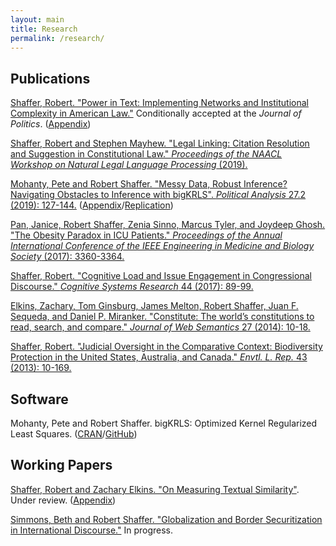 ```yaml
---
layout: main
title: Research
permalink: /research/
---
```


<h2>Publications</h2>
<a href="/_includes/power_text_complexity.pdf" target="_blank">Shaffer, Robert. "Power in Text: Implementing Networks and Institutional Complexity in American Law."</a> Conditionally accepted at the <em>Journal of Politics</em>. (<a href="_includes/power_text_complexity_appendix.pdf" target="_blank">Appendix</a>)

<a href="/_includes/Legal_Linking.pdf" target="_blank">Shaffer, Robert and Stephen Mayhew. "Legal Linking: Citation Resolution and Suggestion in Constitutional Law." <em>Proceedings of the NAACL Workshop on Natural Legal Language Processing</em> (2019). </a>

<a href="/_includes/mohanty_shaffer_bigkrls_paper.pdf" target="_blank">Mohanty, Pete and Robert Shaffer. "Messy Data, Robust Inference? Navigating Obstacles to Inference with bigKRLS". <em>Political Analysis</em> 27.2 (2019): 127-144.</a> (<a href="/_includes/mohanty_shaffer_appendix.pdf" target="_blank">Appendix</a>/<a href="https://doi.org/10.7910/DVN/A785G7" target="_blank">Replication</a>)

<a href="/_includes/obesity-paradox.pdf" target="_blank"> Pan, Janice, Robert Shaffer, Zenia Sinno, Marcus Tyler, and Joydeep Ghosh. "The Obesity Paradox in ICU Patients." <em>Proceedings of the Annual International Conference of the IEEE Engineering in Medicine and Biology Society</em> (2017): 3360-3364. </a>

<a href="/_includes/cognitive-load-issue.pdf" target="_blank"> Shaffer, Robert. "Cognitive Load and Issue Engagement in Congressional Discourse." <em>Cognitive Systems Research</em> 44 (2017): 89-99. </a>

<a href="/_includes/constitute_semantics.pdf" target="_blank">Elkins, Zachary, Tom Ginsburg, James Melton, Robert Shaffer, Juan F. Sequeda, and Daniel P. Miranker. "Constitute: The world’s constitutions to read, search, and compare." <em>Journal of Web Semantics</em> 27 (2014): 10-18.</a>

<a href="/_includes/biodiversity_oversight.pdf" target="_blank">Shaffer, Robert. "Judicial Oversight in the Comparative Context: Biodiversity Protection in the United States, Australia, and Canada." <em>Envtl. L. Rep.</em> 43 (2013): 10-169.</a>

<h2>Software</h2>
Mohanty, Pete and Robert Shaffer. bigKRLS: Optimized Kernel Regularized Least Squares. (<a href="https://cran.r-project.org/web/packages/bigKRLS/index.html" target="_blank">CRAN</a>/<a href="https://github.com/rdrr1990/bigKRLS" target="_blank">GitHub</a>)


<h2>Working Papers</h2>
<a href="/_includes/On_Measuring_Textual_Similarity.pdf" target="_blank">Shaffer, Robert and Zachary Elkins. "On Measuring Textual Similarity"</a>. Under review. (<a href="_includes/Similarity_Appendix.pdf" target="_blank">Appendix</a>)

<a href="/_includes/border-sentiments.pdf" target="_blank">Simmons, Beth and Robert Shaffer. "Globalization and Border Securitization in International Discourse."</a> In progress.

